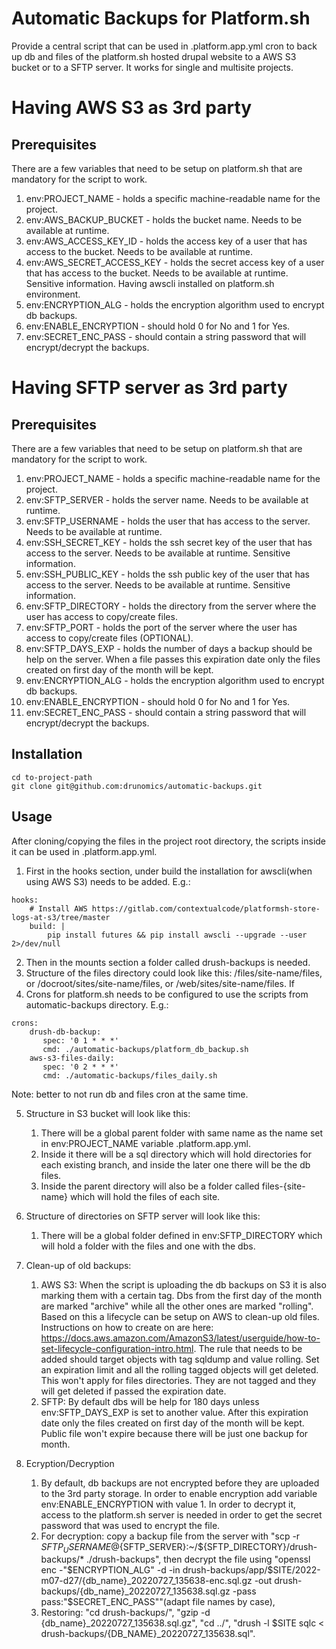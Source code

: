 # Automatic Backups for Platform.sh

Provide a central script that can be used in .platform.app.yml cron to back up db and files of the platform.sh hosted
drupal website to a AWS S3 bucket or to a SFTP server. It works for single and multisite projects.

# Having AWS S3 as 3rd party

## Prerequisites

There are a few variables that need to be setup on platform.sh that are mandatory for the script to work.
1. env:PROJECT_NAME - holds a specific machine-readable name for the project.
2. env:AWS_BACKUP_BUCKET - holds the bucket name. Needs to be available at runtime.
3. env:AWS_ACCESS_KEY_ID - holds the access key of a user that has access to the bucket. Needs to be available at runtime.
4. env:AWS_SECRET_ACCESS_KEY - holds the secret access key of a user that has access to the bucket. Needs to be available at runtime. Sensitive information.
Having awscli installed on platform.sh environment.
5. env:ENCRYPTION_ALG - holds the encryption algorithm used to encrypt db backups.
6. env:ENABLE_ENCRYPTION - should hold 0 for No and 1 for Yes.
7. env:SECRET_ENC_PASS - should contain a string password that will encrypt/decrypt the backups.

# Having SFTP server as 3rd party

## Prerequisites
There are a few variables that need to be setup on platform.sh that are mandatory for the script to work.
1. env:PROJECT_NAME - holds a specific machine-readable name for the project.
2. env:SFTP_SERVER - holds the server name. Needs to be available at runtime.
3. env:SFTP_USERNAME - holds the user that has access to the server. Needs to be available at runtime.
4. env:SSH_SECRET_KEY - holds the ssh secret key of the user that has access to the server. Needs to be available at runtime. Sensitive information.
5. env:SSH_PUBLIC_KEY - holds the ssh public key of the user that has access to the server. Needs to be available at runtime. Sensitive information.
6. env:SFTP_DIRECTORY - holds the directory from the server where the user has access to copy/create files.
7. env:SFTP_PORT - holds the port of the server where the user has access to copy/create files (OPTIONAL).
8. env:SFTP_DAYS_EXP - holds the number of days a backup should be help on the server. When a file passes this
   expiration date only the files created on first day of the month will be kept.
9. env:ENCRYPTION_ALG - holds the encryption algorithm used to encrypt db backups.
10. env:ENABLE_ENCRYPTION - should hold 0 for No and 1 for Yes.
11. env:SECRET_ENC_PASS - should contain a string password that will encrypt/decrypt the backups.


## Installation
```
cd to-project-path
git clone git@github.com:drunomics/automatic-backups.git
```

## Usage

After cloning/copying the files in the project root directory, the scripts inside it can be used in .platform.app.yml.
1. First in the hooks section, under build the installation for awscli(when using AWS S3) needs to be added.
E.g.:
```
hooks:
    # Install AWS https://gitlab.com/contextualcode/platformsh-store-logs-at-s3/tree/master
    build: |
        pip install futures && pip install awscli --upgrade --user 2>/dev/null
```
2. Then in the mounts section a folder called drush-backups is needed.
3. Structure of the files directory could look like this: /files/site-name/files, or /docroot/sites/site-name/files, or /web/sites/site-name/files. If
4. Crons for platform.sh needs to be configured to use the scripts from automatic-backups directory. E.g.:
```
crons:
    drush-db-backup:
       spec: '0 1 * * *'
       cmd: ./automatic-backups/platform_db_backup.sh
    aws-s3-files-daily:
       spec: '0 2 * * *'
       cmd: ./automatic-backups/files_daily.sh
```
Note: better to not run db and files cron at the same time.

5. Structure in S3 bucket will look like this:
   1. There will be a global parent folder with same name as the name set in env:PROJECT_NAME variable .platform.app.yml.
   2. Inside it there will be a sql directory which will hold directories for each existing branch, and inside the later one there will be the db files.
   3. Inside the parent directory will also be a folder called files-{site-name} which will hold the files of each site.

6. Structure of directories on SFTP server will look like this:
   1. There will be a global folder defined in env:SFTP_DIRECTORY which will hold a folder with the files and one with the dbs.

7. Clean-up of old backups:
   1. AWS S3: When the script is uploading the db backups on S3 it is also marking them with a certain tag. Dbs from the first day of the month are marked "archive"
   while all the other ones are marked "rolling". Based on this a lifecycle can be setup on AWS to clean-up old files.
   Instructions on how to create on are here: https://docs.aws.amazon.com/AmazonS3/latest/userguide/how-to-set-lifecycle-configuration-intro.html.
   The rule that needs to be added should target objects with tag sqldump and value rolling. Set an expiration limit and all the rolling tagged objects will get deleted.
   This won't apply for files directories. They are not tagged and they will get deleted if passed the expiration date.
   2. SFTP: By default dbs will be help for 180 days unless env:SFTP_DAYS_EXP is set to another value. After this expiration date only the files created on first day of the month will be kept.
Public file won't expire because there will be just one backup for month.
8. Ecryption/Decryption
   1. By default, db backups are not encrypted before they are uploaded to the 3rd party storage. In order to enable encryption add variable env:ENABLE_ENCRYPTION with value 1.
In order to decrypt it, access to the platform.sh server is needed in order to get the secret password that was used to encrypt the file.
   2. For decryption: copy a backup file from the server with "scp -r ${SFTP_USERNAME}@${SFTP_SERVER}:~/${SFTP_DIRECTORY}/drush-backups/* ./drush-backups",
   then decrypt the file using "openssl enc -"$ENCRYPTION_ALG" -d -in drush-backups/app/$SITE/2022-m07-d27/{db_name}_20220727_135638-enc.sql.gz -out drush-backups/{db_name}_20220727_135638.sql.gz -pass pass:"$SECRET_ENC_PASS""(adapt file names by case), 
   3. Restoring: "cd drush-backups/", "gzip -d {db_name}_20220727_135638.sql.gz", "cd ../", "drush -l $SITE sqlc < drush-backups/{DB_NAME}_20220727_135638.sql".